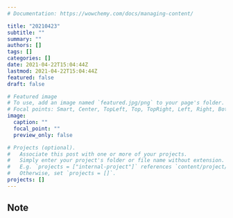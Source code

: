 ```yaml
---
# Documentation: https://wowchemy.com/docs/managing-content/

title: "20210423"
subtitle: ""
summary: ""
authors: []
tags: []
categories: []
date: 2021-04-22T15:04:44Z
lastmod: 2021-04-22T15:04:44Z
featured: false
draft: false

# Featured image
# To use, add an image named `featured.jpg/png` to your page's folder.
# Focal points: Smart, Center, TopLeft, Top, TopRight, Left, Right, BottomLeft, Bottom, BottomRight.
image:
  caption: ""
  focal_point: ""
  preview_only: false

# Projects (optional).
#   Associate this post with one or more of your projects.
#   Simply enter your project's folder or file name without extension.
#   E.g. `projects = ["internal-project"]` references `content/project/deep-learning/index.md`.
#   Otherwise, set `projects = []`.
projects: []
---
```


## Note

